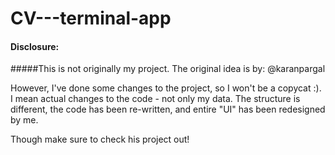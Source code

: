 # CV---terminal-app

#### Disclosure:
#####This is not originally my project. The original idea is by: @karanpargal

However, I've done some changes to the project, so I won't be a copycat :). I mean actual changes to the code - not only my data. The structure is different, the code has been re-written, and entire "UI" has been redesigned by me. 

Though make sure to check his project out!

